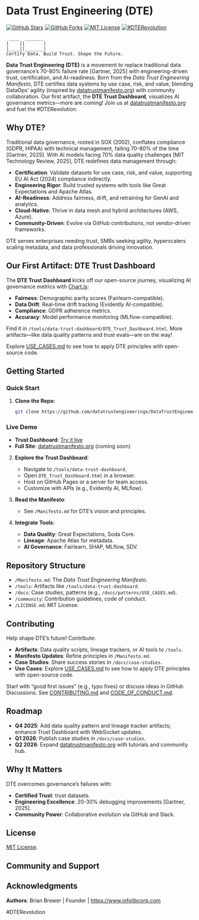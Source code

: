 # Data Trust Engineering (DTE)

[![GitHub Stars](https://img.shields.io/github/stars/datatrustengineering/DataTrustEngineering)](https://github.com/datatrustengineering/DataTrustEngineering/stargazers)
[![GitHub Forks](https://img.shields.io/github/forks/datatrustengineering/DataTrustEngineering)](https://github.com/datatrustengineering/DataTrustEngineering/network)
[![MIT License](https://img.shields.io/badge/License-MIT-blue.svg)](/LICENSE.md)
[![#DTERevolution](https://img.shields.io/badge/Join-%23DTERevolution-brightgreen)](https://x.com/hashtag/DTERevolution)

```
 ____  _______
|    ||       | 
|____||_______|
Certify Data. Build Trust. Shape the Future.
```

**Data Trust Engineering (DTE)** is a movement to replace traditional data governance’s 70-80% failure rate [Gartner, 2025] with engineering-driven trust, certification, and AI-readiness. Born from the *Data Trust Engineering Manifesto*, DTE certifies data systems by use case, risk, and value, blending DataOps’ agility (inspired by [datatrustmanifesto.org](https://datatrustmanifesto.org)) with community collaboration. Our first artifact, the **DTE Trust Dashboard**, visualizes AI governance metrics—more are coming! Join us at [datatrustmanifesto.org](https://datatrustmanifesto.org) and fuel the #DTERevolution.

## Why DTE?

Traditional data governance, rooted in SOX (2002), conflates compliance (GDPR, HIPAA) with technical management, failing 70-80% of the time [Gartner, 2025]. With AI models facing 70% data quality challenges [MIT Technology Review, 2025], DTE redefines data management through:
- **Certification**: Validate datasets for use case, risk, and value, supporting EU AI Act (2024) compliance indirectly.
- **Engineering Rigor**: Build trusted systems with tools like Great Expectations and Apache Atlas.
- **AI-Readiness**: Address fairness, drift, and retraining for GenAI and analytics.
- **Cloud-Native**: Thrive in data mesh and hybrid architectures (AWS, Azure).
- **Community-Driven**: Evolve via GitHub contributions, not vendor-driven frameworks.

DTE serves enterprises needing trust, SMBs seeking agility, hyperscalers scaling metadata, and data professionals driving innovation.

## Our First Artifact: DTE Trust Dashboard

The **DTE Trust Dashboard** kicks off our open-source journey, visualizing AI governance metrics with [Chart.js](https://www.chartjs.org):
- **Fairness**: Demographic parity scores (Fairlearn-compatible).
- **Data Drift**: Real-time drift tracking (Evidently AI-compatible).
- **Compliance**: GDPR adherence metrics.
- **Accuracy**: Model performance monitoring (MLflow-compatible).


Find it in `/tools/data-trust-dashboard/DTE_Trust_Dashboard.html`. More artifacts—like data quality patterns and trust evals—are on the way!

Explore [USE_CASES.md](/docs/patterns/USE_CASES.md) to see how to apply DTE principles with open-source code.

## Getting Started

### Quick Start
1. **Clone the Repo**:
   ```bash
   git clone https://github.com/datatrustengineeringx/DataTrustEngineering.git
   ```

### Live Demo
- **Trust Dashboard**: [Try it live](https://datatrustengineering.github.io/DataTrustEngineering/tools/data-trust-dashboard/DTE_Trust_Dashboard.html)
- **Full Site**: [datatrustmanifesto.org](https://datatrustmanifesto.org) (coming soon)

2. **Explore the Trust Dashboard**:
   - Navigate to `/tools/data-trust-dashboard`.
   - Open `DTE_Trust_Dashboard.html` in a browser.
   - Host on GitHub Pages or a server for team access.
   - Customize with APIs (e.g., Evidently AI, MLflow).

3. **Read the Manifesto**:
   - See `/Manifesto.md` for DTE’s vision and principles.

4. **Integrate Tools**:
   - **Data Quality**: Great Expectations, Soda Core.
   - **Lineage**: Apache Atlas for metadata.
   - **AI Governance**: Fairlearn, SHAP, MLflow, SDV.

## Repository Structure

- `/Manifesto.md`: The *Data Trust Engineering Manifesto*.
- `/tools`: Artifacts like `/tools/data-trust-dashboard`.
- `/docs`: Case studies, patterns (e.g., `/docs/patterns/USE_CASES.md`).
- `/community`: Contribution guidelines, code of conduct.
- `/LICENSE.md`: MIT License.


## Contributing

Help shape DTE’s future! Contribute:
- **Artifacts**: Data quality scripts, lineage trackers, or AI tools to `/tools`.
- **Manifesto Updates**: Refine principles in `/Manifesto.md`.
- **Case Studies**: Share success stories in `/docs/case-studies`.
- **Use Cases**: Explore [USE_CASES.md](/docs/patterns/USE_CASES.md) to see how to apply DTE principles with open-source code.

Start with “good first issues” (e.g., typo fixes) or discuss ideas in GitHub Discussions. See [CONTRIBUTING.md](/community/CONTRIBUTING.md) and [CODE_OF_CONDUCT.md](/community/CODE_OF_CONDUCT.md).

## Roadmap

- **Q4 2025**: Add data quality pattern and lineage tracker artifacts; enhance Trust Dashboard with WebSocket updates.
- **Q1 2026**: Publish case studies in `/docs/case-studies`.
- **Q2 2026**: Expand [datatrustmanifesto.org](https://datatrustmanifesto.org) with tutorials and community hub.

## Why It Matters

DTE overcomes governance’s failures with:
- **Certified Trust**: trust datasets.
- **Engineering Excellence**: 20-30% debugging improvements [Gartner, 2025].
- **Community Power**: Collaborative evolution via GitHub and Slack.

## License

[MIT License](/LICENSE.md).

## Community and Support

## Acknowledgments


**Authors**: Brian Brewer | Founder | https://www.infolibcorp.com

#DTERevolution








